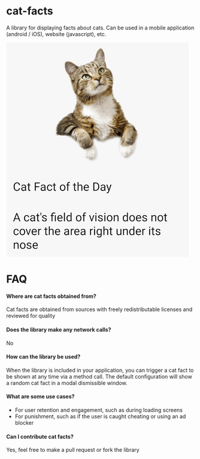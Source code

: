 # cat-facts

A library for displaying facts about cats. Can be used in a mobile application (android / iOS), website (javascript), etc.

<img src="/assets/sample.png" width="486" height="571">

# FAQ

#### Where are cat facts obtained from?

Cat facts are obtained from sources with freely redistributable licenses and reviewed for quality

#### Does the library make any network calls?

No

#### How can the library be used?

When the library is included in your application, you can trigger a cat fact to be shown at any time via a method call. The default configuration will show a random cat fact in a modal dismissible window.

#### What are some use cases?

- For user retention and engagement, such as during loading screens
- For punishment, such as if the user is caught cheating or using an ad blocker

#### Can I contribute cat facts?

Yes, feel free to make a pull request or fork the library
